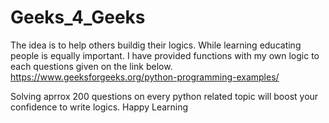 # Geeks_4_Geeks
The idea is to help others buildig their logics. While learning educating people is equally important. I have provided functions with my own logic to each questions given on the link below. https://www.geeksforgeeks.org/python-programming-examples/

Solving aprrox 200 questions on every python related topic will boost your confidence to write logics. Happy Learning
